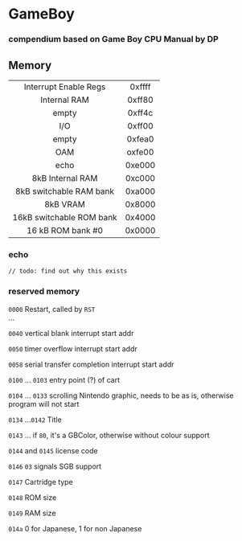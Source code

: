 # GameBoy

### compendium based on Game Boy CPU Manual by DP

## Memory

|||
|:---:|:---:|
Interrupt Enable Regs | 0xffff
Internal RAM | 0xff80
empty | 0xff4c
I/O | 0xff00
empty | 0xfea0
OAM | oxfe00
echo | 0xe000
8kB Internal RAM | 0xc000
8kB switchable RAM bank | 0xa000
8kB VRAM | 0x8000
16kB switchable ROM bank | 0x4000
16 kB ROM bank #0 | 0x0000

### echo

```// todo: find out why this exists```

### reserved memory

`0000` Restart, called by `RST`  
...

`0040` vertical blank interrupt start addr

`0050` timer overflow interrupt start addr

`0058` serial transfer completion interrupt start addr

`0100` ... `0103` entry point (?) of cart

`0104` ... `0133` scrolling Nintendo graphic, needs to be as is, otherwise program will not start

`0134` ...`0142` Title

`0143` ... if `80`, it's a GBColor, otherwise without colour support

`0144` and `0145` license code

`0146` `03` signals SGB support

`0147` Cartridge type

`0148` ROM size

`0149` RAM size

`014a` 0 for Japanese, 1 for non Japanese
